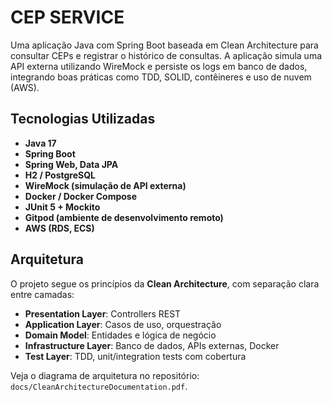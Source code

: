 # CEP SERVICE

Uma aplicação Java com Spring Boot baseada em Clean Architecture para consultar CEPs e registrar o histórico de consultas. A aplicação simula uma API externa utilizando WireMock e persiste os logs em banco de dados, integrando boas práticas como TDD, SOLID, contêineres e uso de nuvem (AWS).


## Tecnologias Utilizadas

- **Java 17**
- **Spring Boot**
- **Spring Web, Data JPA**
- **H2 / PostgreSQL**
- **WireMock (simulação de API externa)**
- **Docker / Docker Compose**
- **JUnit 5 + Mockito**
- **Gitpod (ambiente de desenvolvimento remoto)**
- **AWS (RDS, ECS)**


## Arquitetura

O projeto segue os princípios da **Clean Architecture**, com separação clara entre camadas:

- **Presentation Layer**: Controllers REST
- **Application Layer**: Casos de uso, orquestração
- **Domain Model**: Entidades e lógica de negócio
- **Infrastructure Layer**: Banco de dados, APIs externas, Docker
- **Test Layer**: TDD, unit/integration tests com cobertura


Veja o diagrama de arquitetura no repositório: `docs/CleanArchitectureDocumentation.pdf`.


